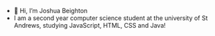 - 👋 Hi, I’m Joshua Beighton
- I am a second year computer science student at the university of St Andrews, studying JavaScript, HTML, CSS and Java!
